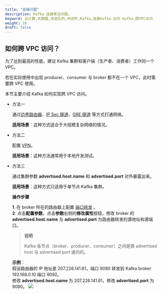 ```yaml
---
title: "连接问题"
description: Kafka 连接常见问题。
keyword: 云计算,大数据,消息队列,中间件,Kafka,连接Kafka,访问 Kafka,跨VPC访问
weight: 10
draft: false
---
```


## 如何跨 VPC 访问？

为了达到最高的性能，建议 Kafka 集群和客户端（生产者、消费者）工作同一个 VPC。

若在实际使用中出现 producer、consumer 与 broker 都不在一个 VPC，此时需要跨 VPC 使用。

本节主要介绍 Kafka 如何实现跨 VPC 访问。

- 方法一

   通过[边界路由器](/network/border_router/manual/border_user_guide/)、[IP Sec 隧道](/network/vpc/manual/tunnel/ipsec/)、[GRE 隧道](/network/vpc/manual/tunnel/gre/) 等方式打通网络。   

   **适用场景**：这种方式适合于大规模复杂网络的情况。

- 方法二

   配置 [VPN](/network/vpc/manual/vpn/)。   

   **适用场景**：这种方法通常用于本地开发测试。

- 方法三

   通过集群参数 **advertised.host.name** 和 **advertised.port** 对外暴露出来。  

   **适用场景**：这种方式只适用于单节点 Kafka 集群。

   **操作步骤**

   **1**. 在 broker 所在的路由器上配置 [端口转发](/network/vpc/faq/methods_of_port_forwarding/) 。   
   **2**. 点击**配置参数**，点击**参数**右侧的**修改属性**按钮，修改 broker 的 **advertised.host.name** 与 **advertised.port** 为路由器转发的源地址和源端口。     

   > **说明**
   > 
   > Kafka 各节点（broker、producer、consumer）之间是靠 advertised host 与 advertised port 通讯的。

   **示例**：   
   假设路由器的 IP 地址是 207.226.141.61，端口 9080 转发到 Kafka broker 192.168.0.10 端口 9092。   
   修改 **advertised.host.name** 为 207.226.141.61，修改 **advertised.port** 为 9080。
   ![](../../_images/modify_parameter.png)

